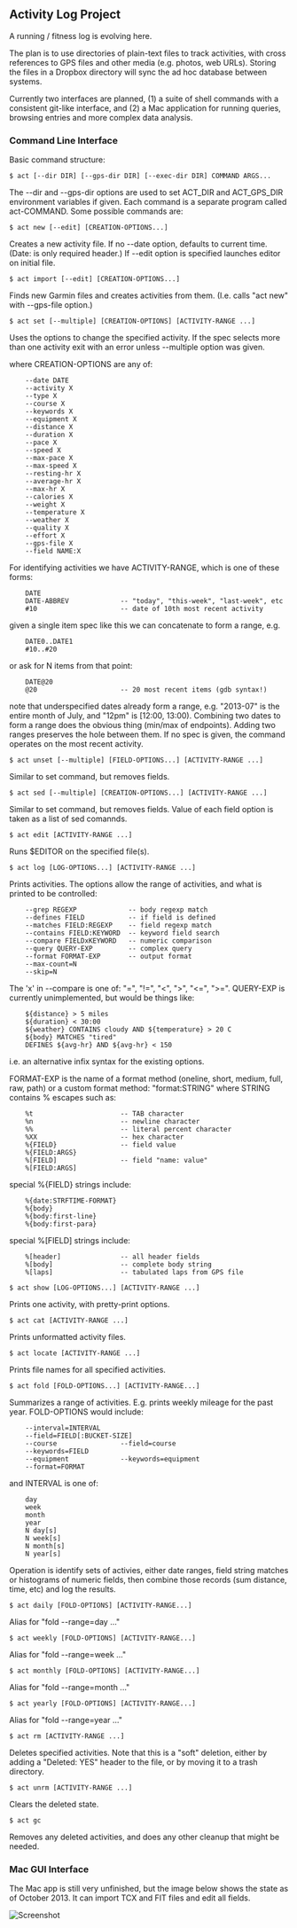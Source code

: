 
## Activity Log Project

A running / fitness log is evolving here.

The plan is to use directories of plain-text files to track activities,
with cross references to GPS files and other media (e.g. photos, web
URLs). Storing the files in a Dropbox directory will sync the ad hoc
database between systems.

Currently two interfaces are planned, (1) a suite of shell commands
with a consistent git-like interface, and (2) a Mac application for
running queries, browsing entries and more complex data analysis.

### Command Line Interface

Basic command structure:

	$ act [--dir DIR] [--gps-dir DIR] [--exec-dir DIR] COMMAND ARGS...

The --dir and --gps-dir options are used to set ACT_DIR and ACT_GPS_DIR
environment variables if given. Each command is a separate program
called act-COMMAND. Some possible commands are:

	$ act new [--edit] [CREATION-OPTIONS...]

Creates a new activity file. If no --date option, defaults to current
time. (Date: is only required header.) If --edit option is specified
launches editor on initial file.

	$ act import [--edit] [CREATION-OPTIONS...]

Finds new Garmin files and creates activities from them. (I.e. calls
"act new" with --gps-file option.)

	$ act set [--multiple] [CREATION-OPTIONS] [ACTIVITY-RANGE ...]

Uses the options to change the specified activity. If the spec selects
more than one activity exit with an error unless --multiple option was
given.

where CREATION-OPTIONS are any of:

		--date DATE
		--activity X
		--type X
		--course X
		--keywords X
		--equipment X
		--distance X
		--duration X
		--pace X
		--speed X
		--max-pace X
		--max-speed X
		--resting-hr X
		--average-hr X
		--max-hr X
		--calories X
		--weight X
		--temperature X
		--weather X
		--quality X
		--effort X
		--gps-file X
		--field NAME:X

For identifying activities we have ACTIVITY-RANGE, which is one of these
forms:

		DATE
		DATE-ABBREV             -- "today", "this-week", "last-week", etc
		#10                     -- date of 10th most recent activity

given a single item spec like this we can concatenate to form a range, e.g.

		DATE0..DATE1
		#10..#20

or ask for N items from that point:

		DATE@20
		@20                     -- 20 most recent items (gdb syntax!)

note that underspecified dates already form a range, e.g. "2013-07" is
the entire month of July, and "12pm" is [12:00, 13:00). Combining two
dates to form a range does the obvious thing (min/max of endpoints).
Adding two ranges preserves the hole between them. If no spec is given,
the command operates on the most recent activity.

	$ act unset [--multiple] [FIELD-OPTIONS...] [ACTIVITY-RANGE ...]

Similar to set command, but removes fields.

	$ act sed [--multiple] [CREATION-OPTIONS...] [ACTIVITY-RANGE ...]

Similar to set command, but removes fields. Value of each field option
is taken as a list of sed comannds.

	$ act edit [ACTIVITY-RANGE ...]

Runs $EDITOR on the specified file(s).

	$ act log [LOG-OPTIONS...] [ACTIVITY-RANGE ...]

Prints activities. The options allow the range of activities, and what
is printed to be controlled:

		--grep REGEXP             -- body regexp match
		--defines FIELD           -- if field is defined
		--matches FIELD:REGEXP    -- field regexp match
		--contains FIELD:KEYWORD  -- keyword field search
		--compare FIELDxKEYWORD   -- numeric comparison
		--query QUERY-EXP         -- complex query
		--format FORMAT-EXP       -- output format
		--max-count=N
		--skip=N

The 'x' in --compare is one of: "=", "!=", "<", ">", "<=", ">=".
QUERY-EXP is currently unimplemented, but would be things like:

		${distance} > 5 miles
		${duration} < 30:00
		${weather} CONTAINS cloudy AND ${temperature} > 20 C
		${body} MATCHES "tired"
		DEFINES ${avg-hr} AND ${avg-hr} < 150

i.e. an alternative infix syntax for the existing options.

FORMAT-EXP is the name of a format method (oneline, short, medium,
full, raw, path) or a custom format method: "format:STRING" where
STRING contains % escapes such as:

		%t                      -- TAB character
		%n                      -- newline character
		%%                      -- literal percent character
		%XX                     -- hex character
		%{FIELD}                -- field value
		%{FIELD:ARGS}
		%[FIELD]                -- field "name: value"
		%[FIELD:ARGS]

special %{FIELD} strings include:

		%{date:STRFTIME-FORMAT}
		%{body}
		%{body:first-line}
		%{body:first-para}

special %[FIELD] strings include:

		%[header]               -- all header fields
		%[body]                 -- complete body string
		%[laps]                 -- tabulated laps from GPS file

	$ act show [LOG-OPTIONS...] [ACTIVITY-RANGE ...]

Prints one activity, with pretty-print options.

	$ act cat [ACTIVITY-RANGE ...]

Prints unformatted activity files.

	$ act locate [ACTIVITY-RANGE ...]

Prints file names for all specified activities.

	$ act fold [FOLD-OPTIONS...] [ACTIVITY-RANGE...]

Summarizes a range of activities. E.g. prints weekly mileage for the
past year. FOLD-OPTIONS would include:

		--interval=INTERVAL
		--field=FIELD[:BUCKET-SIZE]
		--course                --field=course
		--keywords=FIELD
		--equipment             --keywords=equipment
		--format=FORMAT

and INTERVAL is one of:

		day
		week
		month
		year
		N day[s]
		N week[s]
		N month[s]
		N year[s]

Operation is identify sets of activies, either date ranges, field
string matches or histograms of numeric fields, then combine those
records (sum distance, time, etc) and log the results.

	$ act daily [FOLD-OPTIONS] [ACTIVITY-RANGE...]

Alias for "fold --range=day ..."

	$ act weekly [FOLD-OPTIONS] [ACTIVITY-RANGE...]

Alias for "fold --range=week ..."

	$ act monthly [FOLD-OPTIONS] [ACTIVITY-RANGE...]

Alias for "fold --range=month ..."

	$ act yearly [FOLD-OPTIONS] [ACTIVITY-RANGE...]

Alias for "fold --range=year ..."

	$ act rm [ACTIVITY-RANGE ...]

Deletes specified activities. Note that this is a "soft" deletion,
either by adding a "Deleted: YES" header to the file, or by moving it
to a trash directory.

	$ act unrm [ACTIVITY-RANGE ...]

Clears the deleted state.

	$ act gc

Removes any deleted activities, and does any other cleanup that might
be needed.

### Mac GUI Interface

The Mac app is still very unfinished, but the image below shows the
state as of October 2013. It can import TCX and FIT files and edit all
fields.

![Screenshot](http://unfactored.org/images/act-screen-1.png)
